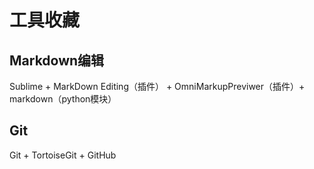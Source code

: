 # 工具收藏
## Markdown编辑
Sublime + MarkDown Editing（插件） + OmniMarkupPreviwer（插件）+ markdown（python模块）
## Git
Git + TortoiseGit + GitHub